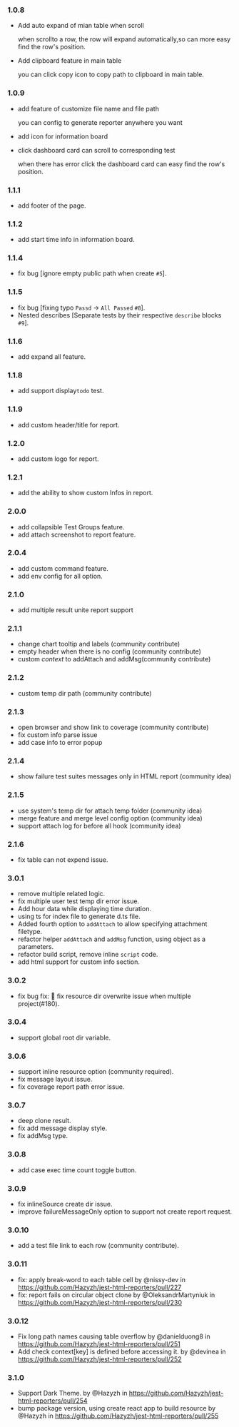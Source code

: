 ### 1.0.8

- Add auto expand of mian table when scroll

  when scrollto a row, the row will expand automatically,so can more easy find the row's position.

- Add clipboard feature in main table

  you can click copy icon to copy path to clipboard in main table.

### 1.0.9

- add feature of customize file name and file path

  you can config to generate reporter anywhere you want

- add icon for information board

- click dashboard card can scroll to corresponding test

  when there has error click the dashboard card can easy find the row's position.

### 1.1.1

- add footer of the page.

### 1.1.2

- add start time info in information board.

### 1.1.4

- fix bug [ignore empty public path when create `#5`].

### 1.1.5

- fix bug [fixing typo `Passd` -> `All Passed` `#8`].
- Nested describes [Separate tests by their respective `describe` blocks `#9`].

### 1.1.6

- add expand all feature.

### 1.1.8

- add support display`todo` test.

### 1.1.9

- add custom header/title for report.

### 1.2.0

- add custom logo for report.

### 1.2.1

- add the ability to show custom Infos in report.

### 2.0.0

- add collapsible Test Groups feature.
- add attach screenshot to report feature.

### 2.0.4

- add custom command feature.
- add env config for all option.

### 2.1.0

- add multiple result unite report support

### 2.1.1

- change chart tooltip and labels (community contribute)
- empty header when there is no config (community contribute)
- custom *context* to addAttach and addMsg(community contribute)

### 2.1.2

- custom temp dir path (community contribute)

### 2.1.3

- open browser and show link to coverage (community contribute)
- fix custom info parse issue
- add case info to error popup

### 2.1.4

- show failure test suites messages only in HTML report (community idea)

### 2.1.5

- use system's temp dir for attach temp folder (community idea)
- merge feature and merge level config option (community idea)
- support attach log for before all hook (community idea)

### 2.1.6

- fix table can not expend issue.

### 3.0.1

- remove multiple related logic.
- fix multiple user test temp dir error issue.
- Add hour data while displaying time duration.
- using ts for index file to generate d.ts file.
- Added fourth option to `addAttach` to allow specifying attachment filetype. 
- refactor helper `addAttach` and `addMsg` function, using object as a parameters.
- refactor build script, remove inline `script` code.
- add html support for custom info section.

### 3.0.2

- fix bug fix: 🐛 fix resource dir overwrite issue when multiple project(#180).

### 3.0.4

- support global root dir variable.

### 3.0.6

- support inline resource option (community required).
- fix message layout issue.
- fix coverage report path error issue.

### 3.0.7

- deep clone result.
- fix add message display style.
- fix addMsg type.

### 3.0.8

- add case exec time count toggle button.

### 3.0.9

- fix inlineSource create dir issue.
- improve failureMessageOnly option to support not create report request.

### 3.0.10

- add a test file link to each row (community contribute).

### 3.0.11

- fix: apply break-word to each table cell by @nissy-dev in https://github.com/Hazyzh/jest-html-reporters/pull/227
-  fix: report fails on circular object clone by @OleksandrMartyniuk in https://github.com/Hazyzh/jest-html-reporters/pull/230

### 3.0.12

* Fix long path names causing table overflow by @danielduong8 in https://github.com/Hazyzh/jest-html-reporters/pull/251
* Add check context[key] is defined before accessing it. by @devinea in https://github.com/Hazyzh/jest-html-reporters/pull/252

### 3.1.0

* Support Dark Theme. by @Hazyzh in https://github.com/Hazyzh/jest-html-reporters/pull/254
* bump package version, using create react app to build resource by @Hazyzh in https://github.com/Hazyzh/jest-html-reporters/pull/255

